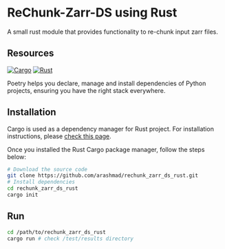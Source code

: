 # ReChunk-Zarr-DS using Rust

A small rust module that provides functionality to re-chunk input zarr files.

## Resources

[![Cargo](https://img.shields.io/badge/Cargo-latest-yellow)](https://doc.rust-lang.org/cargo/index.html)
[![Rust](https://img.shields.io/badge/Rust-latest-green)](https://www.rust-lang.org/tools/install)

Poetry helps you declare, manage and install dependencies of Python projects,
ensuring you have the right stack everywhere.

## Installation

Cargo is used as a dependency manager for Rust project. For installation instructions, please [check this page](https://www.rust-lang.org/tools/install).

Once you installed the Rust Cargo package manager, follow the steps below:

```bash
# Download the source code
git clone https://github.com/arashmad/rechunk_zarr_ds_rust.git
# Install dependencies
cd rechunk_zarr_ds_rust
cargo init
```

## Run

```bash
cd /path/to/rechunk_zarr_ds_rust
cargo run # check /test/results directory
```
